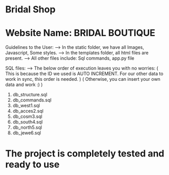 # Bridal Shop
# Website Name: BRIDAL BOUTIQUE

Guidelines to the User:
--> In the static folder, we have all Images, Javascript, Some styles.
--> In the templates folder, all html files are present.
--> All other files include: Sql commands, app.py file

SQL files:
--> The below order of execution leaves you with no worries:
( This is because the ID we used is AUTO INCREMENT. For our other data to work in sync, this order is needed. )
( Otherwise, you can insert your own data and work :) )

1. db_structure.sql
2. db_commands.sql
3. db_west1.sql
4. db_acces2.sql
5. db_cosm3.sql
6. db_south4.sql
7. db_north5.sql
8. db_jewe6.sql

# The project is completely tested and ready to use